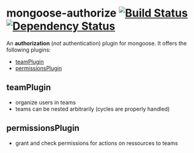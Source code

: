 # mongoose-authorize [![Build Status](https://travis-ci.org/paperhub/mongoose-authorize.svg)](https://travis-ci.org/paperhub/mongoose-authorize) [![Dependency Status](https://gemnasium.com/paperhub/mongoose-authorize.svg)](https://gemnasium.com/paperhub/mongoose-authorize)

An **authorization** (*not* authentication) plugin for mongoose. It offers the following plugins:

 * [teamPlugin](#teamplugin)
 * [permissionsPlugin](#permissionsplugin)

## teamPlugin
 * organize users in teams
 * teams can be nested arbitrarily (cycles are properly handled)

## permissionsPlugin
 * grant and check permissions for actions on ressources to teams
